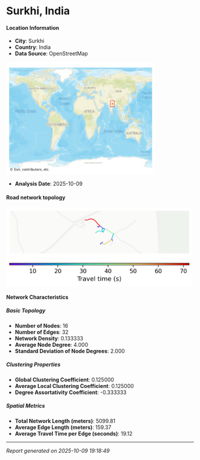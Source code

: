 # Surkhi, India

#### Location Information

- **City**: Surkhi
- **Country**: India
- **Data Source**: OpenStreetMap
<img src="Surkhi_location.png" alt="Surkhi Location Map" width="400" />

- **Analysis Date**: 2025-10-09

#### Road network topology

<img src="Surkhi_network_map.png" alt="Surkhi Road Network Map" width="500"/>

#### Network Characteristics

##### Basic Topology

- **Number of Nodes**: 16
- **Number of Edges**: 32
- **Network Density**: 0.133333
- **Average Node Degree**: 4.000
- **Standard Deviation of Node Degrees**: 2.000

##### Clustering Properties

- **Global Clustering Coefficient**: 0.125000
- **Average Local Clustering Coefficient**: 0.125000
- **Degree Assortativity Coefficient**: -0.333333

##### Spatial Metrics

- **Total Network Length (meters)**: 5099.81
- **Average Edge Length (meters)**: 159.37
- **Average Travel Time per Edge (seconds)**: 19.12

---
*Report generated on 2025-10-09 19:18:49*
